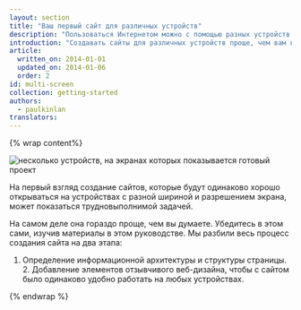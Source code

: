 ```yaml
---
layout: section
title: "Ваш первый сайт для различных устройств"
description: "Пользоваться Интернетом можно с помощью разных устройств: от смартфонов с небольшим экраном до широкоэкранных стационарных компьютеров. Узнайте, как создавать сайты, которые одинаково хорошо отображаются на всех этих устройствах."
introduction: "Создавать сайты для различных устройств проще, чем вам кажется. В этом руководстве мы покажем, как создать целевую страницу для нашего<a href='https://www.udacity.com/course/cs256'>учебного курса по CS256 Mobile Web</a>, которая будет отображаться на разных по ширине экранах."
article:
  written_on: 2014-01-01
  updated_on: 2014-01-06
  order: 2
id: multi-screen
collection: getting-started
authors:
  - paulkinlan
translators:
---
```


{% wrap content%}

<img src="images/finaloutput-2x.jpg" alt="несколько устройств, на экранах которых показывается готовый проект">

На первый взгляд создание сайтов, которые будут одинаково хорошо открываться на устройствах с разной шириной и разрешением экрана, может показаться трудновыполнимой задачей.

На самом деле она гораздо проще, чем вы думаете. Убедитесь в этом сами, изучив материалы в этом руководстве.  Мы разбили весь процесс создания сайта на два этапа:

1.  Определение информационной архитектуры и структуры страницы. 2.  Добавление элементов отзывчивого веб-дизайна, чтобы с сайтом было одинаково удобно работать на любых устройствах.

{% endwrap %}

